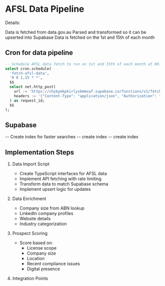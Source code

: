 # AFSL Data Pipeline


Details:

Data is fetched from data.gov.au
Parsed and transformed so it can be upserted into Supabase
Data is fetched on the 1st and 15th of each month






## Cron for data pipeline
```sql
-- Schedule AFSL data fetch to run on 1st and 15th of each month at 00:00 UTC
select cron.schedule(
  'fetch-afsl-data',
  '0 0 1,15 * *',
  $$
  select net.http_post(
    url := 'https://chybymkpkirlyskmmxaf.supabase.co/functions/v1/fetch-afsl-data',
    headers := '{"Content-Type": "application/json", "Authorization": "Bearer eyJhbGciOiJIUzI1NiIsInR5cCI6IkpXVCJ9.eyJpc3MiOiJzdXBhYmFzZSIsInJlZiI6ImNoeWJ5bWtwa2lybHlza21teGFmIiwicm9sZSI6InNlcnZpY2Vfcm9sZSIsImlhdCI6MTcxNTQxOTM3NywiZXhwIjoyMDMwOTk1Mzc3fQ._X1ldeh1SHu_besmPY6tbVPckVanZA9-ox-UBAJxpCk"}'::jsonb
  ) as request_id;
  $$
);
```

## Supabase

-- Create index for faster searches
  -- create index
  -- create index

<!-- -- Prospects Table (for sales pipeline)
create table public.prospects (
  id bigint primary key,
  afsl_licensee_id bigint references public.afsl_licensees(id),
  status varchar default 'new',
  priority int default 0,
  last_contacted timestamptz,
  next_follow_up timestamptz,
  notes text,
  created_at timestamptz default now(),
  updated_at timestamptz default now()
);

-- Create index for pipeline management
create index idx_prospects_status on public.prospects(status);
create index idx_prospects_next_follow_up on public.prospects(next_follow_up); -->


## Implementation Steps

1. Data Import Script
   - Create TypeScript interfaces for AFSL data
   - Implement API fetching with rate limiting
   - Transform data to match Supabase schema
   - Implement upsert logic for updates

2. Data Enrichment
   - Company size from ABN lookup
   - LinkedIn company profiles
   - Website details
   - Industry categorization

3. Prospect Scoring
   - Score based on:
     * License scope
     * Company size
     * Location
     * Recent compliance issues
     * Digital presence

4. Integration Points
